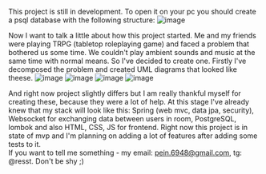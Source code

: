 This project is still in development. To open it on your pc you should create a psql database with the following structure:
![image](https://user-images.githubusercontent.com/55293545/193403669-54f6e8c4-9fa4-43df-a63c-e04e7eff46a4.png)

Now I want to talk a little about how this project started. Me and my friends were playing TRPG (tabletop roleplaying game) and faced a problem that bothered us some time. We couldn't play ambient sounds and music at the same time with normal means. So I've decided to create one.
Firstly I've decomposed the problem and created UML diagrams that looked like theese.
![image](https://user-images.githubusercontent.com/55293545/193404009-75a01183-8c22-45ef-a21b-4caab3278c5a.png)
![image](https://user-images.githubusercontent.com/55293545/193404021-f81fbf9a-2bcd-40d6-a6b2-c45cf0d22669.png)
![image](https://user-images.githubusercontent.com/55293545/193404040-2e6ca741-f7b9-474d-8919-9d8f3d7d55f3.png)
![image](https://user-images.githubusercontent.com/55293545/193404077-0b7d8388-62a1-4589-9334-78555f67767f.png)

And right now project slightly differs but I am really thankful myself for creating these, because they were a lot of help. At this stage I've already knew that my stack will look like this: 
Spring (web mvc, data jpa, security), Websocket for exchanging data between users in room, PostgreSQL, lombok and also HTML, CSS, JS for frontend.
Right now this project is in state of mvp and I'm planning on adding a lot of features after adding some tests to it.  
If you want to tell me something - my email: pein.6948@gmail.com, tg: @resst. Don't be shy ;)

